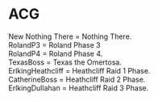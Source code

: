 # ACG
New Nothing There = Nothing There.
<br>
RolandP3 = Roland Phase 3
<br>
RolandP4 = Roland Phase 4.
<br>
TexasBoss = Texas the Omertosa.
<br>
ErlkingHeathcliff = Heathcliff Raid 1 Phase.
<br>
CatherineBoss = Heathcliff Raid 2 Phase.
<br>
ErlkingDullahan = Heathcliff Raid 3 Phase.
